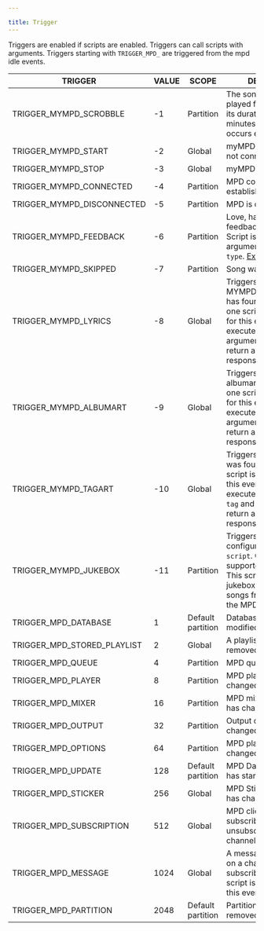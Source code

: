 ```yaml
---

title: Trigger
---
```


Triggers are enabled if scripts are enabled. Triggers can call scripts with arguments. Triggers starting with `TRIGGER_MPD_` are triggered from the mpd idle events.

| TRIGGER | VALUE | SCOPE | DESCRIPTION |
| ------- | ----- | ----- | ----------- |
| TRIGGER_MYMPD_SCROBBLE | -1 | Partition | The song has been played for at least half of its duration, or for 4 minutes (whichever occurs earlier). [Example](https://github.com/jcorporation/mympd-scripts/blob/main/ListenBrainz/ListenBrainz-Scrobbler.lua) |
| TRIGGER_MYMPD_START | -2 | Global | myMPD was started, but not connected to MPD. |
| TRIGGER_MYMPD_STOP | -3 | Global | myMPD is stopping. |
| TRIGGER_MYMPD_CONNECTED | -4 | Partition | MPD connection is established. |
| TRIGGER_MYMPD_DISCONNECTED | -5 | Partition | MPD is disconnected. |
| TRIGGER_MYMPD_FEEDBACK | -6 | Partition | Love, hate or rating feedback is set by user. Script is executed with arguments `uri`, `vote` and `type`. [Example](https://github.com/jcorporation/mympd-scripts/blob/main/ListenBrainz/ListenBrainz-Feedback.lua) |
| TRIGGER_MYMPD_SKIPPED | -7 | Partition | Song was skipped. |
| TRIGGER_MYMPD_LYRICS | -8 | Global | Triggers if MYMPD_API_LYRICS_GET has found no lyrics. Only one script is supported for this event. Script is executed with the argument `uri` and should return an JSONRPC response. [Example](https://github.com/jcorporation/mympd-scripts/tree/main/Lyrics) |
| TRIGGER_MYMPD_ALBUMART | -9 | Global | Triggers if no local albumart was found. Only one script is supported for this event. Script is executed with the argument `uri` and should return a raw http response. [Example](https://github.com/jcorporation/mympd-scripts/blob/main/Albumart)|
| TRIGGER_MYMPD_TAGART | -10 | Global | Triggers if no local tagart was found. Only one script is supported for this event. Script is executed with arguments `tag` and `value` and should return a raw http response. [Example](https://github.com/jcorporation/mympd-scripts/tree/main/Tagart)|
| TRIGGER_MYMPD_JUKEBOX | -11 | Partition | Triggers if jukebox is configured with the mode `script`. Only one script is supported for this event. This script must fill the jukebox queue and add songs from this queue to the MPD queue. [Example](https://github.com/jcorporation/mympd-scripts/tree/main/Jukebox) |
| TRIGGER_MPD_DATABASE | 1 | Default partition | Database has been modified. |
| TRIGGER_MPD_STORED_PLAYLIST | 2 | Global | A playlist was added, removed or changed. |
| TRIGGER_MPD_QUEUE | 4 | Partition | MPD queue has changed. |
| TRIGGER_MPD_PLAYER | 8 | Partition | MPD player state has changed. |
| TRIGGER_MPD_MIXER | 16 | Partition | MPD mixer state (volume) has changed. |
| TRIGGER_MPD_OUTPUT | 32 | Partition | Output configuration has changed. |
| TRIGGER_MPD_OPTIONS | 64 | Partition | MPD player options has changed. |
| TRIGGER_MPD_UPDATE | 128 | Default partition | MPD Database update has started or finished. |
| TRIGGER_MPD_STICKER | 256 | Global | MPD Sticker database has changed. |
| TRIGGER_MPD_SUBSCRIPTION | 512 | Global | MPD client has subscribed or unsubscribed to a channel. |
| TRIGGER_MPD_MESSAGE | 1024 | Global | A message was received on a channel this client is subscribed to. Only one script is supported for this event. |
| TRIGGER_MPD_PARTITION | 2048 | Default partition | Partition was added or removed. |

